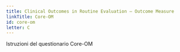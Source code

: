 ```yaml
---
title: Clinical Outcomes in Routine Evaluation – Outcome Measure
linkTitle: Core-OM
id: core-om
letter: C
---
```

Istruzioni del questionario Core-OM
